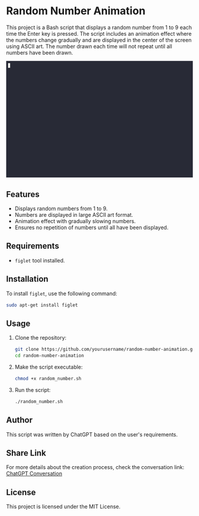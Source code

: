 
# Random Number Animation

This project is a Bash script that displays a random number from 1 to 9 each time the Enter key is pressed. The script includes an animation effect where the numbers change gradually and are displayed in the center of the screen using ASCII art. The number drawn each time will not repeat until all numbers have been drawn.

![Demo](demo.gif)

## Features

- Displays random numbers from 1 to 9.
- Numbers are displayed in large ASCII art format.
- Animation effect with gradually slowing numbers.
- Ensures no repetition of numbers until all have been displayed.

## Requirements

- `figlet` tool installed.

## Installation

To install `figlet`, use the following command:
```bash
sudo apt-get install figlet
```

## Usage

1. Clone the repository:
   ```bash
   git clone https://github.com/yourusername/random-number-animation.git
   cd random-number-animation
   ```

2. Make the script executable:
   ```bash
   chmod +x random_number.sh
   ```

3. Run the script:
   ```bash
   ./random_number.sh
   ```

## Author

This script was written by ChatGPT based on the user's requirements.

## Share Link

For more details about the creation process, check the conversation link: [ChatGPT Conversation](https://chatgpt.com/share/fdadc2ea-97f0-4519-b7e9-4b9420e9aa7d)

## License

This project is licensed under the MIT License.
